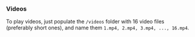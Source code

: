 ### Videos
To play videos, just populate the `/videos` folder with 16 video files (preferably short ones), and name them `1.mp4, 2.mp4, 3.mp4, ..., 16.mp4`.
